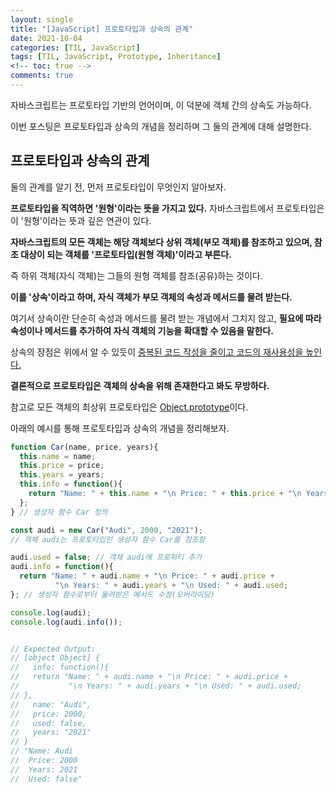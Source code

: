 ```yaml
---
layout: single
title: "[JavaScript] 프로토타입과 상속의 관계"
date: 2021-10-04
categories: [TIL, JavaScript]
tags: [TIL, JavaScript, Prototype, Inheritance]
<!-- toc: true -->
comments: true
---
```



자바스크립트는 프로토타입 기반의 언어이며, 이 덕분에 객체 간의 상속도 가능하다.

이번 포스팅은 프로토타입과 상속의 개념을 정리하며 그 둘의 관계에 대해 설명한다.  

## 프로토타입과 상속의 관계
둘의 관계를 알기 전, 먼저 프로토타입이 무엇인지 알아보자.

**프로토타입을 직역하면 '원형'이라는 뜻을 가지고 있다.** 자바스크립트에서 프로토타입은 이 '원형'이라는 뜻과 깊은 연관이 있다.

**자바스크립트의 모든 객체는 해당 객체보다 상위 객체(부모 객체)를 참조하고 있으며, 참조 대상이 되는 객체를 '프로토타입(원형 객체)'이라고 부른다.**

즉 하위 객체(자식 객체)는 그들의 원형 객체를 참조(공유)하는 것이다. 

**이를 '상속'이라고 하며, 자식 객체가 부모 객체의 속성과 메서드를 물려 받는다.** 

여기서 상속이란 단순히 속성과 메서드를 물려 받는 개념에서 그치지 않고, **필요에 따라 속성이나 메서드를 추가하여 자식 객체의 기능을 확대할 수 있음을 말한다.**

상속의 장점은 위에서 알 수 있듯이 <u>중복된 코드 작성을 줄이고 코드의 재사용성을 높인다.</u> 

**결론적으로 프로토타입은 객체의 상속을 위해 존재한다고 봐도 무방하다.** 

참고로 모든 객체의 최상위 프로토타입은 <u>Object.prototype</u>이다.


아래의 예시를 통해 프로토타입과 상속의 개념을 정리해보자.
```javascript
function Car(name, price, years){
  this.name = name;
  this.price = price;
  this.years = years;
  this.info = function(){
    return "Name: " + this.name + "\n Price: " + this.price + "\n Years: " + this.years;
  };
} // 생성자 함수 Car 정의

const audi = new Car("Audi", 2000, "2021"); 
// 객체 audi는 프로토타입인 생성자 함수 Car를 참조함

audi.used = false; // 객체 audi에 프로퍼티 추가
audi.info = function(){
  return "Name: " + audi.name + "\n Price: " + audi.price + 
          "\n Years: " + audi.years + "\n Used: " + audi.used;
}; // 생성자 함수로부터 물려받은 메서드 수정(오버라이딩)

console.log(audi);
console.log(audi.info());


// Expected Output:
// [object Object] {
//   info: function(){
//   return "Name: " + audi.name + "\n Price: " + audi.price + 
//           "\n Years: " + audi.years + "\n Used: " + audi.used;
// },
//   name: "Audi",
//   price: 2000,
//   used: false,
//   years: "2021"
// }
// "Name: Audi
//  Price: 2000
//  Years: 2021
//  Used: false"
```
